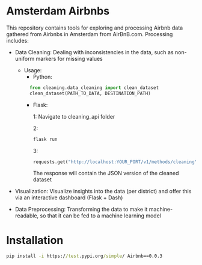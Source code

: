 # Amsterdam Airbnbs 
This repository contains tools for exploring and processing Airbnb data gathered from Airbnbs in Amsterdam from AirBnB.com. Processing includes:
* Data Cleaning: Dealing with inconsistencies in the data, such as non-uniform markers for missing values
  * Usage:
    * Python:
    ```python
      from cleaning.data_cleaning import clean_dataset
      clean_dataset(PATH_TO_DATA, DESTINATION_PATH)
     ```
    * Flask:
    
      1: Navigate to cleaning_api folder

      2:
      ```python
      flask run
      ```
      3: 
      ```python
      requests.get("http://localhost:YOUR_PORT/v1/methods/cleaning", json=YOUR_DATASET_AS_JSON)
      ```
      The response will contain the JSON version of the cleaned dataset
  

* Visualization: Visualize insights into the data (per district) and offer this via an interactive dashboard (Flask + Dash)
* Data Preprocessing: Transforming the data to make it machine-readable, so that it can be fed to a machine learning model

# Installation
```cmd
pip install -i https://test.pypi.org/simple/ Airbnb==0.0.3
```
